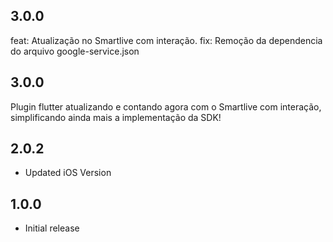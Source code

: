 ## 3.0.0
feat: Atualização no Smartlive com interação.
fix: Remoção da dependencia do arquivo google-service.json
## 3.0.0
Plugin flutter atualizando e contando agora com o Smartlive com interação, simplificando ainda mais a implementação da SDK!
## 2.0.2
* Updated iOS Version
## 1.0.0
* Initial release
